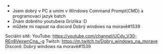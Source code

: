 -
- Jsem dobrý v PC a umím v Windows Command Prompt(CMD) a programovací jazyk batch
- Znám dobrého youtubera Grizlika :D
-  můžete mi napsat na discord Dobrý windows na moravě#1539

Sociální sítě:
YouTube: https://youtube.com/channel/UCdv_V30-REn8VexwnCna_-g
Twitch: https://m.twitch.tv/Dobry_windows_na_morave
Discord: Dobrý windows na moravě#1539
